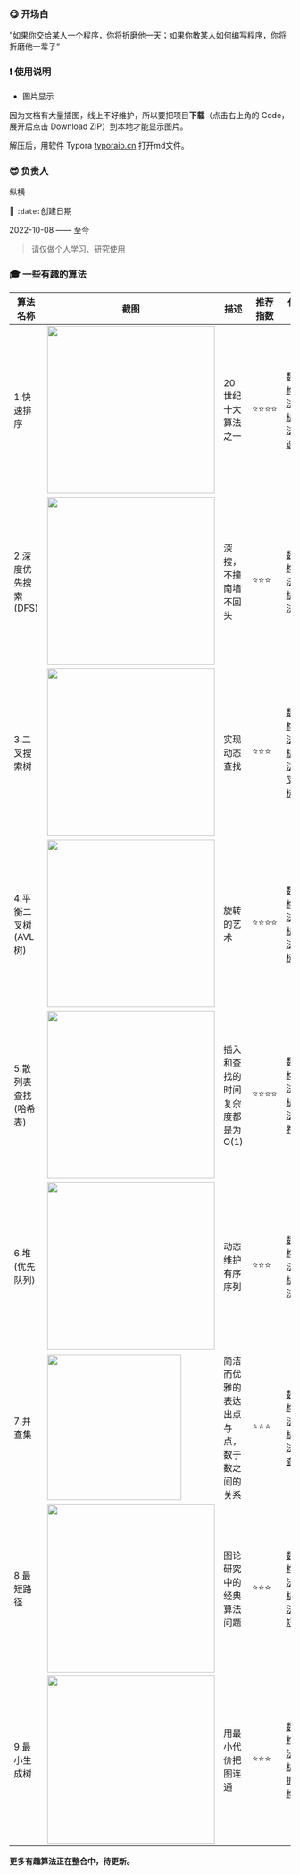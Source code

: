 ### :yum: 开场白

”如果你交给某人一个程序，你将折磨他一天；如果你教某人如何编写程序，你将折磨他一辈子“



### :exclamation: 使用说明

- 图片显示

因为文档有大量插图，线上不好维护，所以要把项目**下载**（点击右上角的 Code，展开后点击 Download ZIP）到本地才能显示图片。

解压后，用软件 Typora [typoraio.cn](https://typoraio.cn/) 打开md文件。




### :sunglasses: 负责人

纵横

📅 `:date:`创建日期

2022-10-08 —— 至今
> 请仅做个人学习、研究使用



### :mortar_board: 一些有趣的算法

| 算法名称             | 截图                                                         | 描述                                       | 推荐指数 | 代码地址                                                     |
| -------------------- | ------------------------------------------------------------ | ------------------------------------------ | -------- | ------------------------------------------------------------ |
| 1.快速排序           | <img src="https://php.lhhhs233.cn/img/algorithm/README/1.png?x-oss-process=style/wp" style="width:300px;" > | 20世纪十大算法之一                         | ⭐️⭐️⭐️⭐️     | [数据结构与算法分析/算法/快速排序](https://github.com/kyrian330/Data-Structure-Algorithm/blob/main/算法/排序/快速排序.md) |
| 2.深度优先搜索(DFS)  | <img src="https://php.lhhhs233.cn/img/algorithm/README/2.png?x-oss-process=style/wp" style="width:300px;" > | 深搜，不撞南墙不回头                       | ⭐️⭐️⭐️      | [数据结构与算法分析/算法/DFS](https://github.com/kyrian330/Data-Structure-Algorithm/blob/main/算法/搜索/DFS.md) |
| 3.二叉搜索树         | <img src="https://php.lhhhs233.cn/img/algorithm/README/3.png?x-oss-process=style/wp" style="width:300px;" > | 实现动态查找                               | ⭐️⭐️⭐️      | [数据结构与算法分析/算法/二叉搜索树](https://github.com/kyrian330/Data-Structure-Algorithm/blob/main/算法/查找/二叉排序树.md) |
| 4.平衡二叉树(AVL树)  | <img src="https://php.lhhhs233.cn/img/algorithm/README/4.png?x-oss-process=style/wp" style="width:300px;" > | 旋转的艺术                                 | ⭐️⭐️⭐️⭐️     | [数据结构与算法分析/算法/AVL树](https://github.com/kyrian330/Data-Structure-Algorithm/blob/main/算法/查找/平衡二叉树(AVL).md) |
| 5.散列表查找(哈希表) | <img src="https://php.lhhhs233.cn/img/algorithm/README/5.png?x-oss-process=style/wp" style="width:300px;" > | 插入和查找的时间复杂度都是为O(1)           | ⭐️⭐️⭐️⭐️     | [数据结构与算法分析/算法/哈希表](https://github.com/kyrian330/Data-Structure-Algorithm/blob/main/算法/查找/散列查找(哈希表).md) |
| 6.堆(优先队列)       | <img src="https://php.lhhhs233.cn/img/algorithm/README/6.png?x-oss-process=style/wp" style="width:300px;" > | 动态维护有序 序列                          | ⭐️⭐️⭐️      | [数据结构与算法分析/算法/堆](https://github.com/kyrian330/Data-Structure-Algorithm/blob/main/算法/树/堆(优先队列).md) |
| 7.并查集             | <img src="https://php.lhhhs233.cn/img/algorithm/README/7.png?x-oss-process=style/wp" style="width:240px; height:260px" > | 简洁而优雅的表达出点与点，数于数之间的关系 | ⭐️⭐️⭐️      | [数据结构与算法分析/算法/并查集](https://github.com/kyrian330/Data-Structure-Algorithm/blob/main/算法/树/并查集.md) |
| 8.最短路径           | <img src="https://php.lhhhs233.cn/img/algorithm/README/8.png?x-oss-process=style/wp" style="width:300px;" > | 图论研究中的经典算法问题                   | ⭐️⭐️⭐️      | [数据结构与算法分析/算法/最短路径](https://github.com/kyrian330/Data-Structure-Algorithm/tree/main/算法/图/最短路径) |
| 9.最小生成树         | <img src="https://php.lhhhs233.cn/img/algorithm/README/9.png" style="width:300px;" > | 用最小代价把图连通                         | ⭐️⭐️⭐️      | [数据结构与算法分析/数据结构/图](https://github.com/kyrian330/Data-Structure-Algorithm/tree/main/数据结构/图/Code/并查集实现kruskal) |



**更多有趣算法正在整合中，待更新。**
